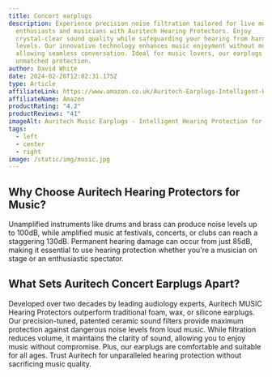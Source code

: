 ```yaml
---
title: Concert earplugs
description: Experience precision noise filtration tailored for live music
  enthusiasts and musicians with Auritech Hearing Protectors. Enjoy
  crystal-clear sound quality while safeguarding your hearing from harmful noise
  levels. Our innovative technology enhances music enjoyment without muffling,
  allowing seamless conversation. Ideal for music lovers, our earplugs provide
  unmatched protection.
author: David White
date: 2024-02-26T12:02:31.175Z
type: Article
affiliateLink: https://www.amazon.co.uk/Auritech-Earplugs-Intelligent-Hearing-Protection/dp/B00DEJDAZQ?maas=maas_adg_B4BC438E3258C0E4687516CF93C21EE1_afap_abs&ref_=aa_maas&tag=maas
affiliateName: Amazon
productRating: "4.2"
productReviews: "41"
imageAlt: Auritech Music Earplugs - Intelligent Hearing Protection for music lovers
tags:
  - left
  - center
  - right
image: /static/img/music.jpg
---
```

## Why Choose Auritech Hearing Protectors for Music?

Unamplified instruments like drums and brass can produce noise levels up to 100dB, while amplified music at festivals, concerts, or clubs can reach a staggering 130dB. Permanent hearing damage can occur from just 85dB, making it essential to use hearing protection whether you're a musician on stage or an enthusiastic spectator.

## What Sets Auritech Concert Earplugs Apart?

Developed over two decades by leading audiology experts, Auritech MUSIC Hearing Protectors outperform traditional foam, wax, or silicone earplugs. Our precision-tuned, patented ceramic sound filters provide maximum protection against dangerous noise levels from loud music. While filtration reduces volume, it maintains the clarity of sound, allowing you to enjoy music without compromise. Plus, our earplugs are comfortable and suitable for all ages. Trust Auritech for unparalleled hearing protection without sacrificing music quality.
